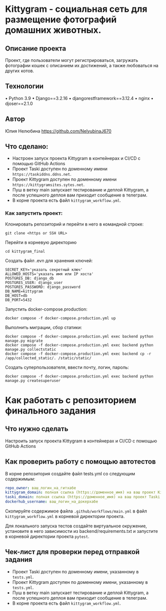 # Kittygram - социальная сеть для размещение фотографий домашних животных.

## Описание проекта
Проект, где пользователи могут регистрироваться, загружать фотографии кошек с описанием их достижений, а также любоваться на других котов.

## Технологии
• Python 3.9
• Django==3.2.16
• djangorestframework==3.12.4
• nginx
• djoser==2.1.0

## Автор
Юлия Нелюбина https://github.com/NelyubinaJ670 

## Что cделано:

- Настроен запуск проекта Kittygram в контейнерах и CI/CD с помощью GitHub Actions
- Проект Taski доступен по доменному имени `https://taskiddns.ddns.net`.
- Проект Kittygram доступен по доменному имени `https://kittygramsites.sytes.net`.
- Пуш в ветку main запускает тестирование и деплой Kittygram, а после успешного деплоя вам приходит сообщение в телеграм.
- В корне проекта есть файл `kittygram_workflow.yml`.

### Как запустить проект:

Клонировать репозиторий и перейти в него в командной строке:

```
git clone <https or SSH URL>
```

Перейти в корневую директорию
```
cd kittygram_final
```

Создать файл .evn для хранения ключей:

```
SECRET_KEY='указать секретный ключ'
ALLOWED_HOSTS='указать имя или IP хоста'
POSTGRES_DB: django_db
POSTGRES_USER: django_user
POSTGRES_PASSWORD: django_password
DB_NAME=kittygram
DB_HOST=db
DB_PORT=5432
```

Запустить docker-compose.production:

```
docker compose -f docker-compose.production.yml up
```

Выполнить миграции, сбор статики:

```
docker compose -f docker-compose.production.yml exec backend python manage.py migrate
docker compose -f docker-compose.production.yml exec backend python manage.py collectstatic
docker compose -f docker-compose.production.yml exec backend cp -r /app/collected_static/. /static/static/

```

Создать суперпользователя, ввести почту, логин, пароль:

```
docker compose -f docker-compose.production.yml exec backend python manage.py createsuperuser
```

#  Как работать с репозиторием финального задания

## Что нужно сделать

Настроить запуск проекта Kittygram в контейнерах и CI/CD с помощью GitHub Actions

## Как проверить работу с помощью автотестов

В корне репозитория создайте файл tests.yml со следующим содержимым:
```yaml
repo_owner: ваш_логин_на_гитхабе
kittygram_domain: полная ссылка (https://доменное_имя) на ваш проект Kittygram
taski_domain: полная ссылка (https://доменное_имя) на ваш проект Taski
dockerhub_username: ваш_логин_на_докерхабе
```

Скопируйте содержимое файла `.github/workflows/main.yml` в файл `kittygram_workflow.yml` в корневой директории проекта.

Для локального запуска тестов создайте виртуальное окружение, установите в него зависимости из backend/requirements.txt и запустите в корневой директории проекта `pytest`.

## Чек-лист для проверки перед отправкой задания

- Проект Taski доступен по доменному имени, указанному в `tests.yml`.
- Проект Kittygram доступен по доменному имени, указанному в `tests.yml`.
- Пуш в ветку main запускает тестирование и деплой Kittygram, а после успешного деплоя вам приходит сообщение в телеграм.
- В корне проекта есть файл `kittygram_workflow.yml`.
